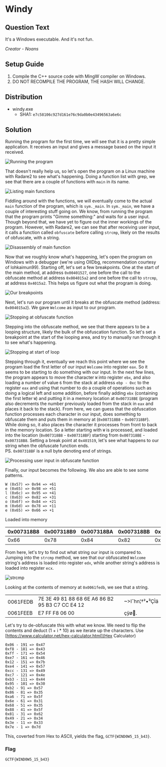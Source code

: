 # Windy

## Question Text

It's a Windows executable. And it's not fun.

*Creator - Noans*

## Setup Guide
1. Compile the C++ source code with MingW compiler on Windows.
2. DO NOT RECOMPILE THE PROGRAM, THE HASH WILL CHANGE.

## Distribution
- windy.exe
    - SHA1: `e7c58106c927d161e76c9da0b0e43496563a6e6c`

## Solution
Running the program for the first time, we will see that it is a pretty simple application. It receives an input and gives a message based on the input it received.

![Running the program](solution/run.jpg)

That doesn't really help us, so let's open the program on a Linux machine with Radare2 to see what's happening. Doing a function list with grep, we see that there are a couple of functions with `main` in its name.

![Listing main functions](solution/function_list.jpg)

Fiddling around with the functions, we will eventually come to the actual `main` function of the program, which is `sym._main`. In `sym._main`, we have a couple of interesting stuff going on. We know, from running the program that the program prints "Gimme something:" and waits for a user input. Though beyond that, we have yet to figure out the inner workings of the program. However, with Radare2, we can see that after receiving user input, it calls a function called `obfuscate` before calling `strcmp`, likely on the results of obfuscate, with a string.

![Disassembly of main function](solution/interest_main.jpg)

Now that we roughly know what's happening, let's open the program on Windows with a debugger (we're using OllDbg, recommendation courtesy of lohkaimun99). Starting off, let's set a few breakpoints. One at the start of the main method, at address `0x00401527`, one before the call to the obfuscate method at address `0x004015a2` and one before the call to `strcmp`, at address `0x4015a2`. This helps us figure out what the program is doing.

![Our breakpoints](solution/breakpoints.jpg)

Next, let's run our program until it breaks at the obfuscate method (address: `0x004015a2`). We gave `Welcome` as input to our program.

![Stopping at obfuscate function](solution/run_breakobfs.jpg)

Stepping into the obfuscate method, we see that there appears to be a looping structure, likely the bulk of the obfuscation function. So let's set a breakpoint at the start of the looping area, and try to manually run through it to see what's happening.

![Stopping at start of loop](solution/run_breakloop.jpg)

Stepping through it, eventually we reach this point where we see the program load the first letter of our input `Welcome` into register `eax`. So it seems to be starting to do something with our input. In the next few lines, the program appears to move the character `W` into register `ebx`, and also loading a number of value `6` from the stack at address `ebp - 0xc` to the register `eax` and using that number to do a couple of operations such as doing a logical left and some addition, before finally adding `ebx` (containing the first letter `W`) and putting it in a memory location at `0x007318BE` (program also decrements the number previously loaded from the stack in `eax` and places it back to the stack). From here, we can guess that the obfuscation function processes each character in our input, does something to obfuscate them and puts them in memory at (`0x007318B8` - `0x007318BF`). While doing so, it also places the character it processes from front to back in the memory location. So a letter starting with `W` is processed, and loaded into the location (`0x007318B8` - `0x007318BF`) starting from `0x007318BE` - `0x007318B8`. Setting a break point at `0x401519`, let's see what happens to our string when the obfuscate function ends.  
PS. `0x007318BF` is a null byte denoting end of strings.

![Processing user input in obfuscate function](solution/load_char.jpg)

Finally, our input becomes the following. We also are able to see some patterns.
```
W (0x57) => 0x94 => +61
e (0x65) => 0x98 => +51
l (0x6c) => 0x95 => +41
c (0x63) => 0x82 => +31
o (0x6f) => 0x84 => +21
m (0x6d) => 0x78 => +11
e (0x65) => 0x66 => +1
```
Loaded into memory

0x007318B8|0x007318B9|0x007318BA|0x007318BB|0x007318BC|0x007318BD|0x007318BE|0x007318BF
---|---|---|---|---|---|---|---
0x66|0x78|0x84|0x82|0x95|0x98|0x94|0x00

From here, let's try to find out what string our input is compared to. Jumping into the `strcmp` method, we see that our obfuscated `Welcome` string's address is loaded into register `edx`, while another string's address is loaded into register `ecx`.

![strcmp](solution/strcmp.jpg)

Looking at the contents of memory at `0x0061fedb`, we see that a string.

<table>
    <tbody>
        <tr>
            <td>0061FEDB</td>
            <td>7E 3E 49 81 88 68 6E A6 86 B2 95 B3 C7 CC E4 12</td>
            <td>~>Iˆhn¦†²•³ÇÌä</td>
        <tr>
        <tr>
            <td>0061FEEB</td>
            <td>E7 FF F8 06 00                                 </td>
            <td>çÿø.</td>
    </tbody>
</table>

Let's try to de-obfuscate this with what we know. We need to flip the contents and deduct (1 + i * 10) as we iterate up the characters. Use [https://www.calculator.net/hex-calculator.html](Hex Calculator)
```
0x06 - 191 => 0x47
0xf8 - 181 => 0x43
0xff - 171 => 0x54
0xe7 - 161 => 0x46
0x12 - 151 => 0x7b
0xe4 - 141 => 0x57
0xcc - 131 => 0x49
0xc7 - 121 => 0x4e
0xb3 - 111 => 0x44
0x95 - 101 => 0x30
0xb2 - 91 => 0x57
0x86 - 81 => 0x35
0xa6 - 71 => 0x5f
0x6e - 61 => 0x31
0x68 - 51 => 0x35
0x88 - 41 => 0x5f
0x81 - 31 => 0x62
0x49 - 21 => 0x34
0x3e - 11 => 0x33
0x7e - 1 => 0x7d
```

This, coverted from Hex to ASCII, yields the flag, `GCTF{WIND0W5_15_b43}`.

### Flag
`GCTF{WIND0W5_15_b43}`